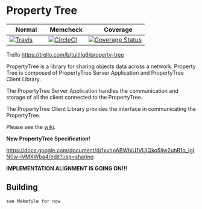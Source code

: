 # Property Tree

| <img src="http://i.imgur.com/m1A8VQU.jpg" width="12"> Normal | <img src="http://i.imgur.com/VRQhgoh.png" width="14"> Memcheck | <img src="http://i.imgur.com/kysuYC1.png" width="12"> Coverage |
|---|:-:|---|
| [![Travis](https://travis-ci.org/rooftopprinz/propertytree.svg?branch=master)](https://travis-ci.org/rooftopprinz/propertytree) | [![CircleCI](https://circleci.com/gh/rooftopprinz/propertytree/tree/master.svg?style=svg)](https://circleci.com/gh/rooftopprinz/propertytree/tree/master) | [![Coverage Status](https://coveralls.io/repos/github/rooftopprinz/propertytree/badge.svg?branch=master)](https://coveralls.io/github/rooftopprinz/propertytree?branch=master) |

Trello https://trello.com/b/tuitIIq6/property-tree

PropertyTree is a library for sharing objects data across a network. Property Tree is composed of PropertyTree Server Application and PropertyTree Client Library.

The PropertyTree Server Application handles the communication and storage of all the client connected to the PropertyTree.

The PropertyTree Client Library provides the interface in communicating the PropertyTree.

Please see the [wiki](https://github.com/rooftopprinz/propertytree/wiki).

**New PropertyTree Specification!**

https://docs.google.com/document/d/1xvhpABWhiU1VUIQkq5ljw2uhR1o_IgIN0w-iVMXWba4/edit?usp=sharing

**IMPLEMENTATION ALIGNMENT IS GOING ON!!!**

## Building
```
see Makefile for now
```
